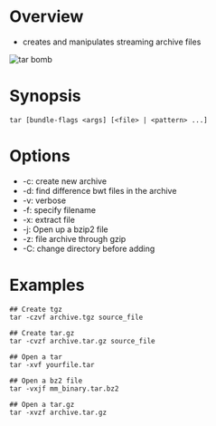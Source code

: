 
# Overview
- creates and manipulates streaming archive files

![tar bomb](assets/2020-07-06-13-40-10.png)

# Synopsis
```
tar [bundle-flags <args] [<file> | <pattern> ...]
```
# Options

- -c: create new archive
- -d: find difference bwt files in the archive
- -v: verbose
- -f: specify filename
- -x: extract file
- -j: Open up a bzip2 file
- -z: file archive through gzip
- -C: change directory before adding

# Examples

```
## Create tgz
tar -czvf archive.tgz source_file

## Create tar.gz 
tar -cvzf archive.tar.gz source_file

## Open a tar
tar -xvf yourfile.tar

## Open a bz2 file
tar -vxjf mm_binary.tar.bz2

## Open a tar.gz
tar -xvzf archive.tar.gz 
```

